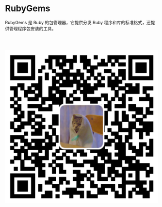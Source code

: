 # RubyGems

RubyGems 是 Ruby 的包管理器，它提供分发 Ruby 程序和库的标准格式，还提供管理程序包安装的工具。

<br><br>

<p align="center"><img src="manual-ruby-gems.svg"></p>
